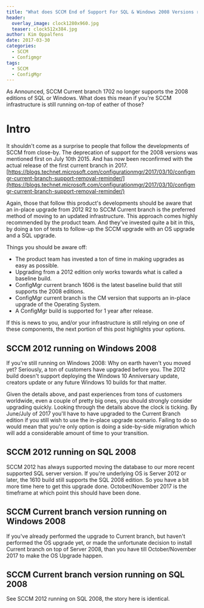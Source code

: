 ```yaml
---
title: "What does SCCM End of Support For SQL & Windows 2008 Versions really mean?"
header:
  overlay_image: clock1280x960.jpg
  teaser: clock512x384.jpg
author: Kim Oppalfens
date: 2017-03-30
categories:
  - SCCM
  - Configmgr
tags:
  - SCCM
  - ConfigMgr
---
```


As Announced, SCCM Current branch 1702 no longer supports the 2008 editions of SQL or Windows. What does this mean if you're SCCM infrastructure is still running on-top of eather of those?

# Intro #
It shouldn't come as a surprise to people that follow the developments of SCCM from close-by. The deprecation of support for the 2008 versions was mentioned first on July 10th 2015. And has now been reconfirmed with the actual release of the first current branch in 2017. [https://blogs.technet.microsoft.com/configurationmgr/2017/03/10/configmgr-current-branch-support-removal-reminder/](https://blogs.technet.microsoft.com/configurationmgr/2017/03/10/configmgr-current-branch-support-removal-reminder/)

Again, those that follow this product's developments should be aware that an in-place upgrade from 2012 R2 to SCCM Current branch is the preferred method of moving to an updated infrastructure. This approach comes highly recommended by the product team. And they've invested quite a bit in this, by doing a ton of tests to follow-up the SCCM upgrade with an OS upgrade and a SQL upgrade.

Things you should be aware off:
- The product team has invested a ton of time in making upgrades as easy as possible.
- Upgrading from a 2012 edition only works towards what is called a baseline build.
- ConfigMgr current branch 1606 is the latest baseline build that still supports the 2008 editions.
- ConfigMgr current branch is the CM version that supports an in-place upgrade of the Operating System.
- A ConfigMgr build is supported for 1 year after release.

If this is news to you, and/or your infrastructure is still relying on one of these components, the next portion of this post highlights your options. 

## SCCM 2012 running on Windows 2008 ##
If you're still running on Windows 2008:
Why on earth haven't you moved yet? Seriously, a ton of customers have upgraded before you. The 2012 build doesn't support deploying the Windows 10 Anniversary update, creators update or any future Windows 10 builds for that matter.

Given the details above, and past experiences from tons of customers worldwide, even a couple of pretty big ones, you should strongly consider upgrading quickly. Looking through the details above the clock is ticking. By June/July of 2017 you'll have to have upgraded to the Current Branch edition if you still wish to use the in-place upgrade scenario. Failing to do so would mean that you're only option is doing a side-by-side migration which will add a considerable amount of time to your transition.  

## SCCM 2012 running on SQL 2008 ## 
SCCM 2012 has always supported moving the database to our more recent supported SQL server version. If you're underlying OS is Server 2012 or later, the 1610 build still supports the SQL 2008 edition. So you have a bit more time here to get this upgrade done. October/November 2017 is the timeframe at which point this should have been done.

## SCCM Current branch version running on Windows 2008 ##
If you've already performed the upgrade to Current branch, but haven't performed the OS upgrade yet, or made the unfortunate decision to install Current branch on top of Server 2008, than you have till October/November 2017 to make the OS Upgrade happen.


## SCCM Current branch version running on SQL 2008 ##
See SCCM 2012 running on SQL 2008, the story here is identical.
